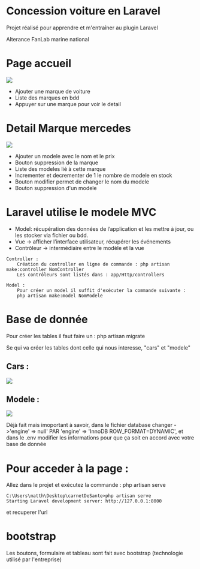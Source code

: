 <h1 style="text-align=center; text-decoration=underline;">Concession voiture en Laravel</h1>
<p>Projet réalisé pour apprendre et m'entraîner au plugin Laravel</p>
<p>Alterance FanLab marine national</p>

<h1>Page accueil</h1>
<img src="https://raw.githubusercontent.com/m-salaun/concessionHistorique/main/images/accueilConcession.PNG?token=GHSAT0AAAAAACIUJPZCLHPB6WFQ4P3I6L32ZJGLWEA">
<ul>
    <li>Ajouter une marque de voiture</li>
    <li>Liste des marques en bdd</li>
    <li>Appuyer sur une marque pour voir le detail</li>
</ul>

<h1>Detail Marque mercedes</h1>
<img src="https://raw.githubusercontent.com/m-salaun/concessionHistorique/main/images/PageMercedesDetail.PNG?token=GHSAT0AAAAAACIUJPZCDMUWU3WV552WW43WZJGLT7Q">
<ul>
    <li>Ajouter un modele avec le nom et le prix</li>
    <li>Bouton suppression de la marque</li>
    <li>Liste des modeles lié à cette marque</li>
    <li>Incrementer et decrementer de 1 le nombre de modele en stock</li>
    <li>Bouton modifier permet de changer le nom du modele</li>
    <li>Bouton suppression d'un modele</li>
</ul>

<h1>Laravel utilise le modele MVC</h1>
<ul>
    <li>Model: récupération des données de l’application et les mettre à jour, ou les stocker via fichier ou bdd.</li>
    <li>Vue -> afficher l’interface utilisateur, récupérer les événements</li>
    <li>Contrôleur -> intermédiaire entre le modèle et la vue</li>
</ul>
<p>
    
    Controller : 
	    Création du controller en ligne de commande : php artisan make:controller NomController
	    Les contrôleurs sont listés dans : app/Http/controllers

    Model : 
	    Pour créer un model il suffit d'exécuter la commande suivante : 
        php artisan make:model NomModele
</p>

<h1>Base de donnée</h1>
<p>Pour créer les tables il faut faire un : php artisan migrate</p>
<p>Se qui va créer les tables dont celle qui nous interesse, "cars" et "modele"</p>
<h2>Cars : </h2>
<img src="https://raw.githubusercontent.com/m-salaun/concessionHistorique/main/images/tableCars.PNG?token=GHSAT0AAAAAACIUJPZCYY2APCD4NAZLKZLMZJGL6HA">
 <h2>Modele : </h2>
 <img src="https://raw.githubusercontent.com/m-salaun/concessionHistorique/main/images/tableModele.PNG?token=GHSAT0AAAAAACIUJPZCRH4OLBXRHLGRWDIYZJGMQ6A">
<p>Déjà fait mais imoportant à savoir, dans le fichier database changer ->'engine' => null'  PAR  'engine' => 'InnoDB ROW_FORMAT=DYNAMIC',
et dans le .env modifier les informations pour que ça soit en accord avec votre base de donnée
</p>
 
<h1>Pour acceder à la page :</h1>
<p>Allez dans le projet et exécutez la commande : php artisan serve 

    C:\Users\matth\Desktop\carnetDeSante>php artisan serve
    Starting Laravel development server: http://127.0.0.1:8000
</p>
<p>et recuperer l'url</p>

<h1>bootstrap</h1>
<p>Les boutons, formulaire et tableau sont fait avec bootstrap (technologie utilisé par l'entreprise)</p>
